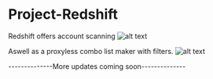 # Project-Redshift

Redshift offers account scanning
![alt text](https://i.imgur.com/hq4yiqa.png)

Aswell as a proxyless combo list maker with filters.
![alt text](https://i.imgur.com/hq4yiqa.png)

--------------More updates coming soon--------------
